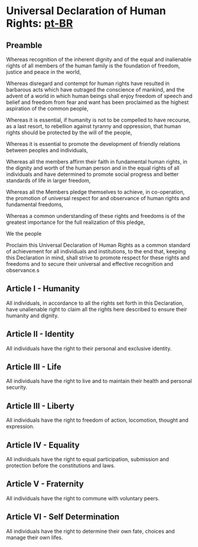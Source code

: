 # Universal Declaration of Human Rights: [pt-BR](declaracao-universal-dos-direitos-humanos.md)

## Preamble

Whereas recognition of the inherent dignity and of the equal and inalienable rights of all members of the human family is the foundation of freedom, justice and peace in the world,

Whereas disregard and contempt for human rights have resulted in barbarous acts which have outraged the conscience of mankind, and the advent of a world in which human beings shall enjoy freedom of speech and belief and freedom from fear and want has been proclaimed as the highest aspiration of the common people,

Whereas it is essential, if humanity is not to be compelled to have recourse, as a last resort, to rebellion against tyranny and oppression, that human rights should be protected by the will of the people,

Whereas it is essential to promote the development of friendly relations between peoples and individuals,

Whereas all the members affirm their faith in fundamental human rights, in the dignity and worth of the human person and in the equal rights of all individuals and have determined to promote social progress and better standards of life in larger freedom,

Whereas all the Members pledge themselves to achieve, in co-operation, the promotion of universal respect for and observance of human rights and fundamental freedoms,

Whereas a common understanding of these rights and freedoms is of the greatest importance for the full realization of this pledge,

We the people

Proclaim this Universal Declaration of Human Rights as a common standard of achievement for all individuals and institutions, to the end that, keeping this Declaration in mind, shall strive to promote respect for these rights and freedoms and to secure their universal and effective recognition and observance.s

## Article I - Humanity

All individuals, in accordance to all the rights set forth in this Declaration, have unalienable right to claim all the rights here described to ensure their humanity and dignity.

## Article II - Identity

All individuals have the right to their personal and exclusive identity.

## Article III - Life

All individuals have the right to live and to maintain their health and personal security.

## Article III - Liberty

All individuals have the right to freedom of action, locomotion, thought and expression.

## Article IV - Equality

All individuals have the right to equal participation, submission and protection before the constitutions and laws.

## Article V - Fraternity

All individuals have the right to commune with voluntary peers.

## Article VI - Self Determination

All individuals have the right to determine their own fate, choices and manage their own lifes.
